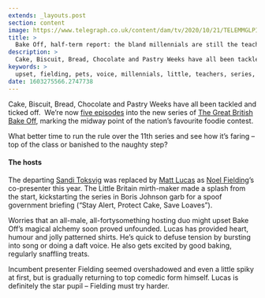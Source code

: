 ```yaml
--- 
extends: _layouts.post 
section: content 
image: https://www.telegraph.co.uk/content/dam/tv/2020/10/21/TELEMMGLPICT000242402075_trans_NvBQzQNjv4BqXW61vz_3bSmK0KpgrSXHYTlaTMTxUhlzF8Rkw038U-A.jpeg?impolicy=logo-overlay 
title: > 
  Bake Off, half-term report: the bland millennials are still the teachers’ pets 
description: > 
  Cake, Biscuit, Bread, Chocolate and Pastry Weeks have all been tackled and ticked off.We’re now five episodes into the new series of The Great British Bake Off, marking the midway point of the nation’s favourite foodie contest.The hostsThe departing Sandi Toksvig was replaced by Matt Lucas as Noel Fielding’s co-presenter this year.Worries that an all-male, all-fortysomething hosting duo might upset Bake Off’s magical alchemy soon proved unfounded.Incumbent presenter Fielding seemed overshadowed and even a little spiky at first, but is gradually returning to top comedic form himself. 
keywords: > 
  upset, fielding, pets, voice, millennials, little, teachers, series, report, lucas, weeks, bland, bake, cake, unfounded, halfterm 
date: 1603275566.2747738 
--- 
```

<div><p>Cake, Biscuit, Bread, Chocolate and Pastry Weeks have all been tackled and ticked off.&#160; We&#8217;re now <a href="https://www.telegraph.co.uk/tv/2020/10/20/great-british-bake-week-5-pastry-week-review-matt-lucas-outshining/">five episodes</a> into the new series of <a href="https://www.google.com/search?q=bake+off+telegraph&amp;rlz=1C1GCEB_enGB923GB923&amp;oq=bake+off+telegraph&amp;aqs=chrome..69i57j0i22i30l3j69i60l3.4022j0j7&amp;sourceid=chrome&amp;ie=UTF-8">The Great British Bake Off</a>, marking the midway point of the nation&#8217;s favourite foodie contest.&#160;</p>
<p>What better time to run the rule over the 11th series and see how it&#8217;s faring &#8211; top of the class or banished to the naughty step?</p>
<h4><b>The hosts </b></h4>
<p>The departing <a href="https://www.telegraph.co.uk/sandi-toksvig/">Sandi Toksvig</a> was replaced by <a href="https://www.google.com/search?q=Matt+Lucas+telegraph&amp;rlz=1C1GCEB_enGB923GB923&amp;oq=Matt+Lucas+telegraph&amp;aqs=chrome..69i57j69i60.1919j0j4&amp;sourceid=chrome&amp;ie=UTF-8">Matt Lucas</a> as <a href="https://www.google.com/search?q=Noel+Fielding+telegraph&amp;rlz=1C1GCEB_enGB923GB923&amp;oq=Noel+Fielding+telegraph&amp;aqs=chrome..69i57j69i60.1934j0j4&amp;sourceid=chrome&amp;ie=UTF-8">Noel Fielding</a>&#8217;s co-presenter this year. The Little Britain mirth-maker made a splash from the start, kickstarting the series in Boris Johnson garb for a spoof government briefing (&#8220;Stay Alert, Protect Cake, Save Loaves&#8221;).</p>
<p>Worries that an all-male, all-fortysomething hosting duo might upset Bake Off&#8217;s magical alchemy soon proved unfounded. Lucas has provided heart, humour and jolly patterned shirts. He&#8217;s quick to defuse tension by bursting into song or doing a daft voice. He also gets excited by good baking, regularly snaffling treats.</p>
<p>Incumbent presenter Fielding seemed overshadowed and even a little spiky at first, but is gradually returning to top comedic form himself. Lucas is definitely the star pupil &#8211;&#160;Fielding must try harder.</p>
</div>